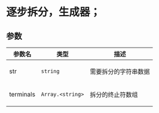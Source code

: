 # 逐步拆分，生成器；

## 参数

| 参数名    | 类型                              | 描述                        |
| --------- | --------------------------------- | --------------------------- |
| str       | <code>string</code>               | <p>需要拆分的字符串数据</p> |
| terminals | <code>Array.&lt;string&gt;</code> | <p>拆分的终止符数组</p>     |
